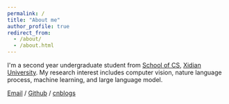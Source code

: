 ```yaml
---
permalink: /
title: "About me"
author_profile: true
redirect_from: 
  - /about/
  - /about.html
---
```


I'm a second year undergraduate student from [School of CS](https://cs.xidian.edu.cn/), [Xidian University](https://www.xidian.edu.cn/). My research interest includes computer vision, nature language process, machine learning, and large language model.

[Email](mailto:23009290007@stu.xdu.edu.cn) / [Github](https://github.com/DevoteeQN) / [cnblogs](https://www.cnblogs.com/DevoteeQN)


                           
